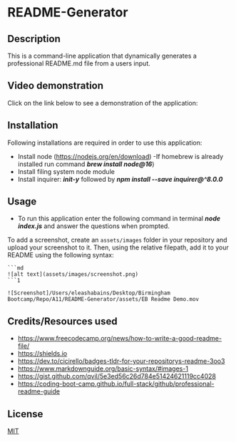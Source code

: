 # README-Generator


## Description

This is a command-line application that dynamically generates a professional README.md file from a users input.


## Video demonstration 

Click on the link below to see a demonstration of the application:




## Installation

Following installations are required in order to use this application:

- Install node (https://nodejs.org/en/download) -If homebrew is already installed run command ***brew install node@16***)
- Install filing system node module
- Install inquirer: ***init-y*** followed by ***npm install --save inquirer@^8.0.0***


## Usage

- To run this application enter the following command in terminal ***node index.js*** and answer the questions when prompted.


To add a screenshot, create an `assets/images` folder in your repository and upload your screenshot to it. Then, using the relative filepath, add it to your README using the following syntax:

    ```md
    ![alt text](assets/images/screenshot.png)
    ```1

    ![Screenshot]/Users/eleashabains/Desktop/Birmingham Bootcamp/Repo/A11/README-Generator/assets/EB Readme Demo.mov

## Credits/Resources used

- https://www.freecodecamp.org/news/how-to-write-a-good-readme-file/
- https://shields.io
- https://dev.to/cicirello/badges-tldr-for-your-repositorys-readme-3oo3
- https://www.markdownguide.org/basic-syntax/#images-1
- https://gist.github.com/qvil/5e3ed56c26d784e51424621119cc4028
- https://coding-boot-camp.github.io/full-stack/github/professional-readme-guide




## License

[MIT](https://choosealicense.com/licenses/mit/)







